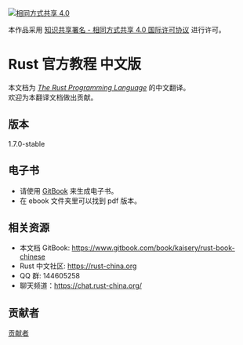 [![相同方式共享 4.0](https://i.creativecommons.org/l/by-sa/4.0/88x31.png "相同方式共享 4.0")](http://creativecommons.org/licenses/by-sa/4.0/)

本作品采用 [知识共享署名 - 相同方式共享 4.0 国际许可协议](https://creativecommons.org/licenses/by-sa/4.0/) 进行许可。

# Rust 官方教程 中文版
本文档为 [*The Rust Programming Language*](https://doc.rust-lang.org/book/) 的中文翻译。  
欢迎为本翻译文档做出贡献。

## 版本
1.7.0-stable

## 电子书
* 请使用 [GitBook](https://github.com/GitbookIO/gitbook) 来生成电子书。
* 在 ebook 文件夹里可以找到 pdf 版本。

## 相关资源
* 本文档 GitBook: https://www.gitbook.com/book/kaisery/rust-book-chinese
* Rust 中文社区: https://rust-china.org
* QQ 群: 144605258
* 聊天频道：https://chat.rust-china.org/

## 贡献者
[贡献者](CONTRIBUTING.md)
